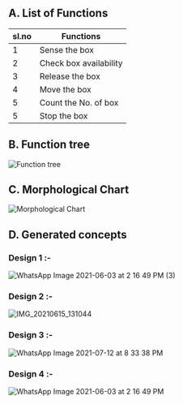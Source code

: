 ## A. List of Functions

|sl.no| Functions|
|-----|----------|
|1|Sense the box|
|2|Check box availability|
|3|Release the box|
|4|Move the box|
|5|Count the No. of box|
|5|Stop the box|

## B. Function tree

![Function tree](https://user-images.githubusercontent.com/83761389/125311319-f4ddd680-e350-11eb-9608-bfcbdb30c043.png)



## C. Morphological Chart

![Morphological Chart](https://user-images.githubusercontent.com/83766342/120937198-ce14fa80-c729-11eb-9757-a9cfeed03dfe.png)

## D. Generated concepts
### Design 1 :-
![WhatsApp Image 2021-06-03 at 2 16 49 PM (3)](https://user-images.githubusercontent.com/83766342/120937565-c7878280-c72b-11eb-889f-187f9ae063df.jpeg)

### Design 2 :-
![IMG_20210615_131044](https://user-images.githubusercontent.com/83766342/122013294-aaae1780-cddb-11eb-8a20-8c8aa1f97690.jpg)

### Design 3 :-

![WhatsApp Image 2021-07-12 at 8 33 38 PM](https://user-images.githubusercontent.com/83766342/125311309-f3141300-e350-11eb-9a7e-3f31ddfaac6e.jpeg)


### Design 4 :-
![WhatsApp Image 2021-06-03 at 2 16 49 PM](https://user-images.githubusercontent.com/83761389/125267158-28eed280-e324-11eb-8bae-bac395ae1796.jpeg)


